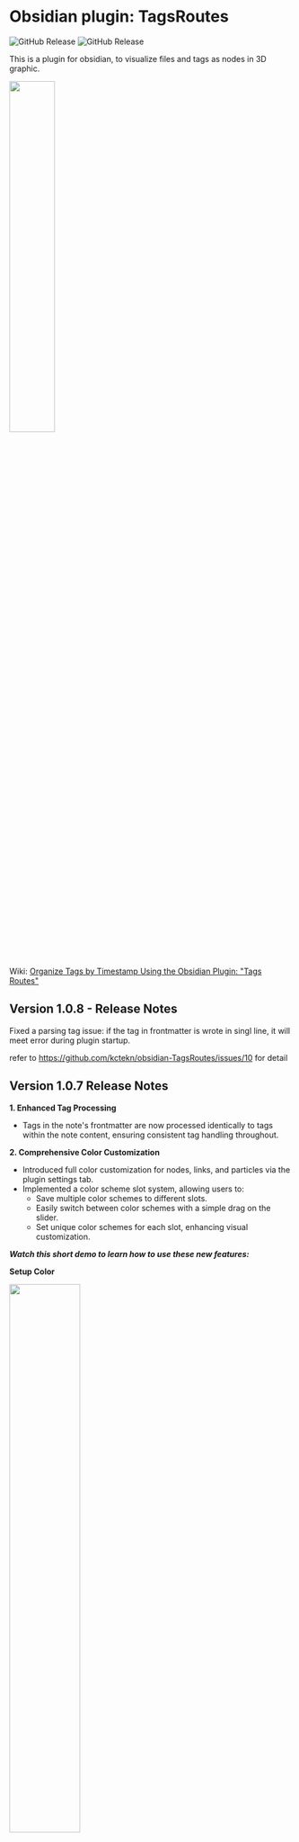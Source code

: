 # Obsidian plugin: TagsRoutes
<div align="left">
<img alt="GitHub Release" src="https://img.shields.io/github/downloads/kctekn/obsidian-TagsRoutes/total?logo=github&&color=%23a8baff">
<img alt="GitHub Release" src="https://img.shields.io/github/v/release/kctekn/obsidian-TagsRoutes?color=%23a8baff">
</div>

This is a plugin for obsidian, to visualize files and tags as nodes in 3D graphic.

<img width="40%" src="https://github.com/user-attachments/assets/27d000e5-fc97-4b53-ac6f-a5ed9a14aea0">

Wiki: [Organize Tags by Timestamp Using the Obsidian Plugin: "Tags Routes"](https://github.com/kctekn/obsidian-TagsRoutes/wiki/Organize-Tags-by-Timestamp-Using-the-Obsidian-Plugin:-%22Tags-Routes%22)

## Version 1.0.8 - Release Notes
Fixed a parsing tag issue: if the tag in frontmatter is wrote in singl line, it will meet error during plugin startup.

refer to https://github.com/kctekn/obsidian-TagsRoutes/issues/10 for detail

## Version 1.0.7 Release Notes
**1. Enhanced Tag Processing**
- Tags in the note's frontmatter are now processed identically to tags within the note content, ensuring consistent tag handling throughout.

**2. Comprehensive Color Customization**
- Introduced full color customization for nodes, links, and particles via the plugin settings tab.
- Implemented a color scheme slot system, allowing users to:
  - Save multiple color schemes to different slots.
  - Easily switch between color schemes with a simple drag on the slider.
  - Set unique color schemes for each slot, enhancing visual customization.

 _**Watch this short demo to learn how to use these new features:**_
 
 **Setup Color**
 
<img width="50%" src="https://github.com/kctekn/obsidian-TagsRoutes/blob/main/usage/setup-color.gif">

**Switch Settings**

<img width="50%" src="https://github.com/kctekn/obsidian-TagsRoutes/blob/main/usage/switch-settings.gif">

## Version 1.0.6 Release Notes

This release brings two key improvements to enhance your user experience:

**1. Focused Node View:**

- You can now toggle between a global and local view while focusing on a specific node.
- **Local view:**  Hides non-focused nodes, allowing you to concentrate on the selected node and its immediate connections. This declutters the scene and provides a clearer picture of the focused area.
- **Global view:** Displays all nodes as usual.
-  Switch between these views easily to analyze your data from different perspectives.

**2. Streamlined Interface:**

- The settings icon in the top right corner has been replaced with a more intuitive cycling button. 
- Click the button repeatedly to cycle through four different stages or functionalities. This change simplifies the interface and reduces visual clutter.


These updates aim to provide a more focused and efficient user experience. We hope you enjoy the improvements!


 _**Watch this short demo to learn how to use these new features:**_ 
 
<img width="50%" src="https://github.com/kctekn/obsidian-TagsRoutes/blob/main/usage/node-highlight.gif">


## What's New on version 1.0.5

1. **Multiple Slots for Display Settings**
   - You now have 5 slots to save your display settings. This allows you to quickly switch between them by dragging the slider.
     - So it likes that you have 5 themes to switch for better showing the graph in instance.
2. **Improved Query Function**
   - The query function is now handled by a custom code block processor, eliminating the need for DataviewJS.
     - You can now delete the `scripts/tag-report.js` file and the `scripts` folder from your vault.

3. **Enhanced Tag Interaction**
   - Clicking on a tag to focus on a node in the graph now works in edit mode as well.

4. **Other Fixes**
   - Fix a ficker issue might occure, Refer here: https://github.com/kctekn/obsidian-TagsRoutes/issues/2  Thanks @ShaneNZ for the feecback.

# How to operate:
https://github.com/kctekn/obsidian-TagsRoutes/assets/32674595/2c37676c-f307-4a74-9dae-0679067cbae7



https://github.com/kctekn/obsidian-TagsRoutes/assets/32674595/759e9cba-c729-4b3e-a0c4-bb4c4f1b5dd1






This plugin provides a comprehensive graph view to visualize the relationships between files, file-tag connections, and inter-tag connections within Obsidian. **It is particularly useful for users who manage extensive thoughts and ideas with numerous tags in Obsidian.**

# Features: 
 
- **Node and Link Visualization** :
  - Display all files and their links.
 
  - Display all tags and their connections, including:
    - Tag-to-tag links

    - Tag-to-file links

    - File-to-file links
 
- **Dynamic Node Sizing** :
  - Adjust the size of file nodes based on the number of links.

  - Adjust the size of tag nodes based on their frequency of appearance.

This approach helps you identify the most significant parts of your vault at a glance.

# Additional Functionalities: 
 
- **Orphan File Linking** : 
  - Connect all orphan files, making them easier to review. Note that orphan files are not necessarily useless but are:
    - Non-markdown files with no links to other files.

    - For example, they could be isolated images from copy/paste operations or various collected items.
 
- **Orphan Excalidraw File Linking** :
  - Connect all orphan Excalidraw files that are not linked by any markdown files, simplifying their review.

# Interactive Features: 
 
- **Node Interaction** :
  - Click on a file node to open it in the editor, regardless of its file type.
 
  - Click on a tag node to generate a query result for that tag, displayed in a file in the editor.
    - Provides a clear view of the tag's content by capturing the surrounding lines until a blank line is encountered, showing the entire paragraph containing the tag.
 
- **Graph Focus** :
  - Clicking on any file to open it in the editor will automatically focus the graph on its node.

  - Clicking on a tag in Obsidian's "Reading Mode" will focus on the tag node in the graph.

This allows you to clearly understand the status of files and tags through:

- The file’s link status

- The tags contained within the file

# Adjustable Settings: 

- Focus distance on a node

- Toggle tag query result page

- Toggle log page
 
- Display styles:
  - Link distance and width
  - Link particle size, number, and color
  - Node size and repulsion


# Install
- Search for "Tags routes" in Obsidian's community plugins browser, or you can find it [HERE](https://obsidian.md/plugins?search=tags%20routes).
- Choose to intall it.
- You can also install it manually:
	- Download the release file, and extract to your obsidian's: valut/.obsidian/plugin/tags-routes.
- Enable it in obsidian settings tab.

# Acknowledgements

I would like to extend my sincere gratitude to the following projects, which provided invaluable resources and inspiration for this plugin:

- [obsidian-3d-graph](https://github.com/AlexW00/obsidian-3d-graph/tree/master) by AlexW00
- [3d-force-graph](https://github.com/vasturiano/3d-force-graph) by vasturiano
